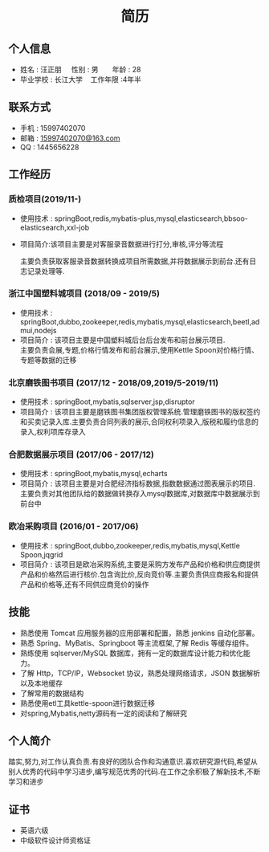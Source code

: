 # <center>简历</center>

## 个人信息

- 姓名 : 汪正朋  &nbsp;&nbsp;&nbsp;&nbsp;性别 : 男&nbsp;&nbsp;&nbsp;&nbsp;&nbsp;&nbsp;     年龄 : 28
- 毕业学校 : 长江大学 &nbsp;&nbsp; 工作年限 :4年半

## 联系方式

- 手机 : 15997402070
- 邮箱 : 15997402070@163.com
- QQ : 1445656228

## 工作经历

### 质检项目(2019/11-)

* 使用技术 : springBoot,redis,mybatis-plus,mysql,elasticsearch,bbsoo-elasticsearch,xxl-job

* 项目简介:该项目主要是对客服录音数据进行打分,审核,评分等流程

  主要负责获取客服录音数据转换成项目所需数据,并将数据展示到前台.还有日志记录处理等.

### 浙江中国塑料城项目 (2018/09 - 2019/5)

- 使用技术 : springBoot,dubbo,zookeeper,redis,mybatis,mysql,elasticsearch,beetl,admui,nodejs
- 项目简介 : 该项目主要是中国塑料城后台后台发布和前台展示项目.  
主要负责会展,专题,价格行情发布和前台展示,使用Kettle Spoon对价格行情、专题等数据的迁移

### 北京磨铁图书项目 (2017/12 - 2018/09,2019/5-2019/11)

- 使用技术 : springBoot,mybatis,sqlserver,jsp,disruptor
- 项目简介 : 该项目主要是磨铁图书集团版权管理系统.管理磨铁图书的版权签约和买卖记录入库.主要负责合同列表的展示,合同权利项录入,版税和履约信息的录入,权利项库存录入
### 合肥数据展示项目 (2017/06 - 2017/12)

- 使用技术 : springBoot,mybatis,mysql,echarts
- 项目简介 : 该项目主要是对合肥经济指标数据,指数数据通过图表展示的项目.主要负责对其他团队给的数据做转换存入mysql数据库,对数据库中数据展示到前台中

### 欧冶采购项目 (2016/01 - 2017/06)

- 使用技术 : springBoot,dubbo,zookeeper,redis,mybatis,mysql,Kettle Spoon,jqgrid
- 项目简介 : 该项目是欧冶采购系统,主要是采购方发布产品和价格和供应商提供产品和价格然后进行核价.包含询比价,反向竞价等.主要负责供应商报名和提供产品和价格等,还有不同供应商竞价的操作

## 技能

- 熟悉使用 Tomcat 应用服务器的应用部署和配置，熟悉 jenkins 自动化部署。
- 熟悉 Spring、MyBatis、Springboot 等主流框架,了解 Redis 等缓存组件。
- 熟练使用 sqlserver/MySQL 数据库，拥有一定的数据库设计能力和优化能力。
- 了解 Http，TCP/IP，Websocket 协议，熟悉处理网络请求，JSON 数据解析以及本地缓存
- 了解常用的数据结构
- 熟悉使用etl工具kettle-spoon进行数据迁移
- 对spring,Mybatis,netty源码有一定的阅读和了解研究

## 个人简介

踏实,努力,对工作认真负责.有良好的团队合作和沟通意识.喜欢研究源代码,希望从别人优秀的代码中学习进步,编写规范优秀的代码.在工作之余积极了解新技术,不断学习和进步

## 证书

* 英语六级
* 中级软件设计师资格证